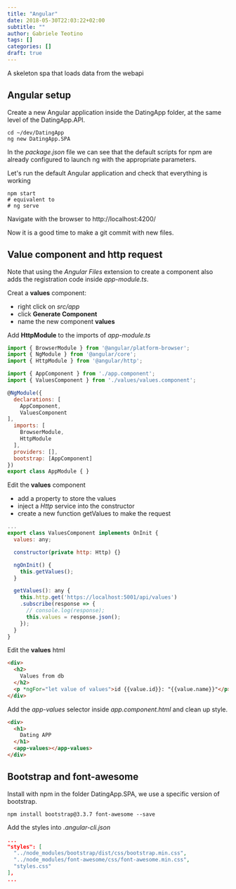 ```yaml
---
title: "Angular"
date: 2018-05-30T22:03:22+02:00
subtitle: ""
author: Gabriele Teotino
tags: []
categories: []
draft: true
---
```


A skeleton spa that loads data from the webapi

<!--more-->

## Angular setup
Create a new Angular application inside the DatingApp folder, at the same level of the DatingApp.API.

```shell
cd ~/dev/DatingApp
ng new DatingApp.SPA
```

In the *package.json* file we can see that the default scripts for npm are already configured to launch ng with the appropriate parameters.

Let's run the default Angular application and check that everything is working

```shell
npm start
# equivalent to
# ng serve
```

Navigate with the browser to http://localhost:4200/

Now it is a good time to make a git commit with new files.

## Value component and http request

Note that using the *Angular Files* extension to create a component also adds the registration code inside *app-module.ts*.

Creat a **values** component:

- right click on *src/app*
- click **Generate Component**
- name the new component **values**

Add **HttpModule** to the imports of *app-module.ts*

```javascript
import { BrowserModule } from '@angular/platform-browser';
import { NgModule } from '@angular/core';
import { HttpModule } from '@angular/http';

import { AppComponent } from './app.component';
import { ValuesComponent } from './values/values.component';

@NgModule({
  declarations: [
    AppComponent,
    ValuesComponent
],
  imports: [
    BrowserModule,
    HttpModule
  ],
  providers: [],
  bootstrap: [AppComponent]
})
export class AppModule { }
```

Edit the **values** component

- add a property to store the values
- inject a *Http* service into the constructor
- create a new function getValues to make the request

```javascript
...
export class ValuesComponent implements OnInit {
  values: any;

  constructor(private http: Http) {}

  ngOnInit() {
    this.getValues();
  }

  getValues(): any {
    this.http.get('https://localhost:5001/api/values')
    .subscribe(response => {
      // console.log(response);
      this.values = response.json();
    });
  }
}
```

Edit the **values** html

```html
<div>
  <h2>
    Values from db
  </h2>
  <p *ngFor="let value of values">id {{value.id}}: "{{value.name}}"</p>
</div>
```

Add the *app-values* selector inside *app.component.html* and clean up style.

```html
<div>
  <h1>
    Dating APP
  </h1>
  <app-values></app-values>
</div>
```

## Bootstrap and font-awesome

Install with npm in the folder DatingApp.SPA, we use a specific version of bootstrap.

```shell
npm install bootstrap@3.3.7 font-awesome --save
```

Add the styles into *.angular-cli.json*

```json
...
"styles": [
  "../node_modules/bootstrap/dist/css/bootstrap.min.css",
  "../node_modules/font-awesome/css/font-awesome.min.css",
  "styles.css"
],
...
```
